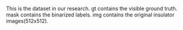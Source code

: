 This is the dataset in our research. 
gt contains the visible ground truth.
mask contains the binarized labels.
img contains the original insulator images(512x512).

